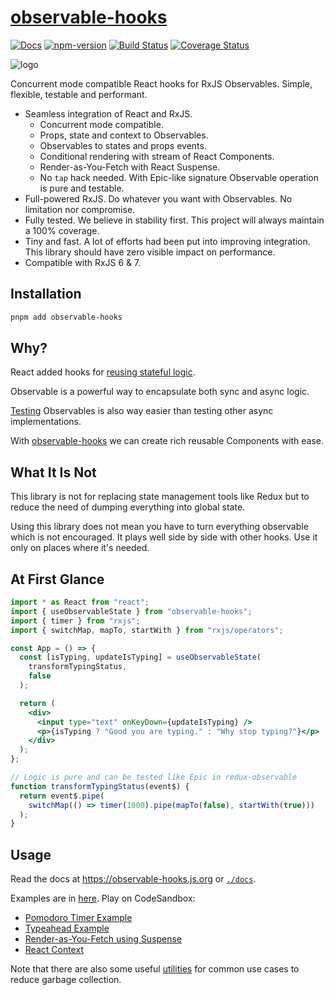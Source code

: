 # [observable-hooks](https://github.com/crimx/observable-hooks)

[![Docs](https://img.shields.io/badge/Docs-read-%23fdf9f5)](https://observable-hooks.js.org)
[![npm-version](https://img.shields.io/npm/v/observable-hooks.svg)](https://www.npmjs.com/package/observable-hooks)
[![Build Status](https://github.com/crimx/observable-hooks/actions/workflows/build.yml/badge.svg)](https://github.com/crimx/observable-hooks/actions/workflows/build.yml)
[![Coverage Status](https://img.shields.io/codeclimate/coverage/crimx/observable-hooks)](https://codeclimate.com/github/crimx/observable-hooks)

![logo](https://github.com/crimx/observable-hooks/blob/main/logo.jpg?raw=true)

Concurrent mode compatible React hooks for RxJS Observables. Simple, flexible, testable and performant.

- Seamless integration of React and RxJS.
  - Concurrent mode compatible.
  - Props, state and context to Observables.
  - Observables to states and props events.
  - Conditional rendering with stream of React Components.
  - Render-as-You-Fetch with React Suspense.
  - No `tap` hack needed. With Epic-like signature Observable operation is pure and testable.
- Full-powered RxJS. Do whatever you want with Observables. No limitation nor compromise.
- Fully tested. We believe in stability first. This project will always maintain a 100% coverage.
- Tiny and fast. A lot of efforts had been put into improving integration. This library should have zero visible impact on performance.
- Compatible with RxJS 6 & 7.

## Installation

```bash
pnpm add observable-hooks
```

## Why?

React added hooks for [reusing stateful logic](https://reactjs.org/docs/hooks-intro.html#its-hard-to-reuse-stateful-logic-between-components).

Observable is a powerful way to encapsulate both sync and async logic.

[Testing](https://rxjs-dev.firebaseapp.com/guide/testing/marble-testing) Observables is also way easier than testing other async implementations.

With [observable-hooks](https://github.com/crimx/observable-hooks) we can create rich reusable Components with ease.

## What It Is Not

This library is not for replacing state management tools like Redux but to reduce the need of dumping everything into global state.

Using this library does not mean you have to turn everything observable which is not encouraged. It plays well side by side with other hooks. Use it only on places where it's needed.

## At First Glance

```jsx
import * as React from "react";
import { useObservableState } from "observable-hooks";
import { timer } from "rxjs";
import { switchMap, mapTo, startWith } from "rxjs/operators";

const App = () => {
  const [isTyping, updateIsTyping] = useObservableState(
    transformTypingStatus,
    false
  );

  return (
    <div>
      <input type="text" onKeyDown={updateIsTyping} />
      <p>{isTyping ? "Good you are typing." : "Why stop typing?"}</p>
    </div>
  );
};

// Logic is pure and can be tested like Epic in redux-observable
function transformTypingStatus(event$) {
  return event$.pipe(
    switchMap(() => timer(1000).pipe(mapTo(false), startWith(true)))
  );
}
```

## Usage

Read the docs at <https://observable-hooks.js.org> or [`./docs`](./docs/).

Examples are in [here](https://github.com/crimx/observable-hooks/tree/main/examples). Play on CodeSandbox:

- [Pomodoro Timer Example](https://codesandbox.io/s/github/crimx/observable-hooks/tree/main/examples/pomodoro-timer)
- [Typeahead Example](https://codesandbox.io/s/github/crimx/observable-hooks/tree/main/examples/typeahead)
- [Render-as-You-Fetch using Suspense](https://codesandbox.io/s/github/crimx/observable-hooks/tree/main/examples/suspense)
- [React Context](https://codesandbox.io/s/github/crimx/observable-hooks/tree/main/examples/context)

Note that there are also some useful [utilities](https://observable-hooks.js.org/api/helpers.html) for common use cases to reduce garbage collection.

[docs]: https://observable-hooks.js.org
